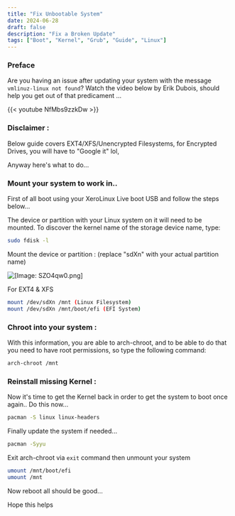 ```yaml
---
title: "Fix Unbootable System"
date: 2024-06-28
draft: false
description: "Fix a Broken Update"
tags: ["Boot", "Kernel", "Grub", "Guide", "Linux"]
---
```

### Preface

Are you having an issue after updating your system with the message `vmlinuz-linux not found`? Watch the video below by Erik Dubois, should help you get out of that predicament ...

{{< youtube NfMbs9zzkDw >}}

### Disclaimer :

Below guide covers EXT4/XFS/Unencrypted Filesystems, for Encrypted Drives, you will have to "Google it" lol,

Anyway here's what to do...

### Mount your system to work in..

First of all boot using your XeroLinux Live boot USB and follow the steps below...

The device or partition with your Linux system on it will need to be mounted. To discover the kernel name of the storage device name, type:

```Bash
sudo fdisk -l
```

Mount the device or partition : (replace "sdXn" with your actual partition name)

![[Image: SZO4qw0.png]](https://i.imgur.com/SZO4qw0.png)

For EXT4 & XFS

```Bash
mount /dev/sdXn /mnt (Linux Filesystem)
mount /dev/sdXn /mnt/boot/efi (EFI System)
```

### Chroot into your system :

With this information, you are able to arch-chroot, and to be able to do that you need to have root permissions, so type the following command:

```Bash
arch-chroot /mnt
```

### Reinstall missing Kernel :

Now it's time to get the Kernel back in order to get the system to boot once again.. Do this now...

```Bash
pacman -S linux linux-headers
```

Finally update the system if needed...

```Bash
pacman -Syyu
```

Exit arch-chroot via `exit` command then unmount your system

```Bash
umount /mnt/boot/efi
umount /mnt
```

Now reboot all should be good...

Hope this helps
